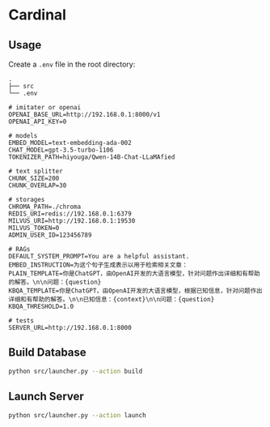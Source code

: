 # Cardinal

## Usage

Create a `.env` file in the root directory:

```
.
├── src
└── .env
```

```
# imitater or openai
OPENAI_BASE_URL=http://192.168.0.1:8000/v1
OPENAI_API_KEY=0

# models
EMBED_MODEL=text-embedding-ada-002
CHAT_MODEL=gpt-3.5-turbo-1106
TOKENIZER_PATH=hiyouga/Qwen-14B-Chat-LLaMAfied

# text splitter
CHUNK_SIZE=200
CHUNK_OVERLAP=30

# storages
CHROMA_PATH=./chroma
REDIS_URI=redis://192.168.0.1:6379
MILVUS_URI=http://192.168.0.1:19530
MILVUS_TOKEN=0
ADMIN_USER_ID=123456789

# RAGs
DEFAULT_SYSTEM_PROMPT=You are a helpful assistant.
EMBED_INSTRUCTION=为这个句子生成表示以用于检索相关文章：
PLAIN_TEMPLATE=你是ChatGPT，由OpenAI开发的大语言模型，针对问题作出详细和有帮助的解答。\n\n问题：{question}
KBQA_TEMPLATE=你是ChatGPT，由OpenAI开发的大语言模型，根据已知信息，针对问题作出详细和有帮助的解答。\n\n已知信息：{context}\n\n问题：{question}
KBQA_THRESHOLD=1.0

# tests
SERVER_URL=http://192.168.0.1:8000
```

## Build Database

```bash
python src/launcher.py --action build
```

## Launch Server

```bash
python src/launcher.py --action launch
```

